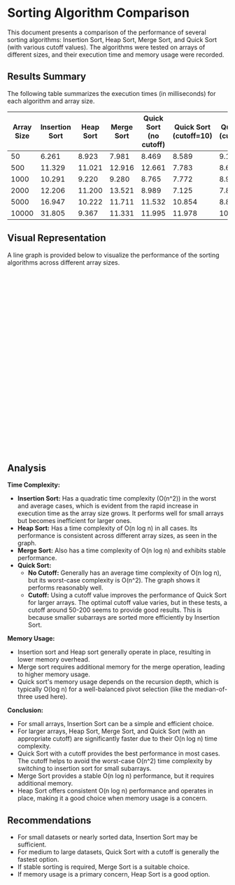 # Sorting Algorithm Comparison

This document presents a comparison of the performance of several sorting algorithms: Insertion Sort, Heap Sort, Merge Sort, and Quick Sort (with various cutoff values). The algorithms were tested on arrays of different sizes, and their execution time and memory usage were recorded.

## Results Summary

The following table summarizes the execution times (in milliseconds) for each algorithm and array size.

| Array Size | Insertion Sort | Heap Sort | Merge Sort | Quick Sort (no cutoff) | Quick Sort (cutoff=10) | Quick Sort (cutoff=50) | Quick Sort (cutoff=200) |
|------------|----------------|-----------|------------|------------------------|-------------------------|-------------------------|--------------------------|
| 50         | 6.261          | 8.923     | 7.981      | 8.469                  | 8.589                   | 9.193                   | 8.833                    |
| 500        | 11.329         | 11.021    | 12.916     | 12.661                 | 7.783                   | 8.662                   | 10.578                   |
| 1000       | 10.291         | 9.220     | 9.280      | 8.765                  | 7.772                   | 8.994                   | 8.519                    |
| 2000       | 12.206         | 11.200    | 13.521     | 8.989                  | 7.125                   | 7.866                   | 8.080                    |
| 5000       | 16.947         | 10.222    | 11.711     | 11.532                 | 10.854                  | 8.893                   | 7.703                    |
| 10000      | 31.805         | 9.367     | 11.331     | 11.995                 | 11.978                  | 10.619                  | 11.557                   |

## Visual Representation

A line graph is provided below to visualize the performance of the sorting algorithms across different array sizes.

<div id="chart-container" style="width: 80%; height: 400px; margin: 20px auto;">
    <canvas id="sortingChart"></canvas>
</div>

## Analysis

**Time Complexity:**

* **Insertion Sort:** Has a quadratic time complexity (O(n^2)) in the worst and average cases, which is evident from the rapid increase in execution time as the array size grows. It performs well for small arrays but becomes inefficient for larger ones.
* **Heap Sort:** Has a time complexity of O(n log n) in all cases.  Its performance is consistent across different array sizes, as seen in the graph.
* **Merge Sort:** Also has a time complexity of O(n log n) and exhibits stable performance.
* **Quick Sort:**
    * **No Cutoff:** Generally has an average time complexity of O(n log n), but its worst-case complexity is O(n^2). The graph shows it performs reasonably well.
    * **Cutoff:** Using a cutoff value improves the performance of Quick Sort for larger arrays. The optimal cutoff value varies, but in these tests, a cutoff around 50-200 seems to provide good results.  This is because smaller subarrays are sorted more efficiently by Insertion Sort.

**Memory Usage:**

* Insertion sort and Heap sort generally operate in place, resulting in lower memory overhead.
* Merge sort requires additional memory for the merge operation, leading to higher memory usage.
* Quick sort's memory usage depends on the recursion depth, which is typically O(log n) for a well-balanced pivot selection (like the median-of-three used here).

**Conclusion:**

* For small arrays, Insertion Sort can be a simple and efficient choice.
* For larger arrays, Heap Sort, Merge Sort, and Quick Sort (with an appropriate cutoff) are significantly faster due to their O(n log n) time complexity.
* Quick Sort with a cutoff provides the best performance in most cases. The cutoff helps to avoid the worst-case O(n^2) time complexity by switching to insertion sort for small subarrays.
* Merge Sort provides a stable O(n log n) performance, but it requires additional memory.
* Heap Sort offers consistent O(n log n) performance and operates in place, making it a good choice when memory usage is a concern.

## Recommendations

* For small datasets or nearly sorted data, Insertion Sort may be sufficient.
* For medium to large datasets, Quick Sort with a cutoff is generally the fastest option.
* If stable sorting is required, Merge Sort is a suitable choice.
* If memory usage is a primary concern, Heap Sort is a good option.

